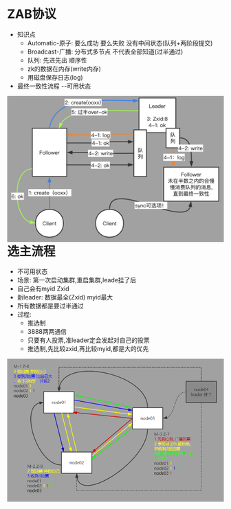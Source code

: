 # ZAB协议

- 知识点
  - Automatic-原子: 要么成功 要么失败 没有中间状态(队列+两阶段提交)
  - Broadcast-广播: 分布式多节点 不代表全部知道(过半通过)
  - 队列: 先进先出 顺序性
  - zk的数据在内存(write内存)
  - 用磁盘保存日志(log)
- 最终一致性流程 --可用状态

<img src="zookeeper\ZAB.png" align="left">

# 选主流程

- 不可用状态
- 场景: 第一次启动集群,重启集群,leade挂了后
- 自己会有myid Zxid
- 新leader: 数据最全(Zxid) myid最大
- 所有数据都是要过半通过
- 过程:
  - 推选制
  - 3888两两通信
  - 只要有人投票,准leader定会发起对自己的投票
  - 推选制,先比较zxid,再比较myid,都是大的优先

<img src="zookeeper\chooseleader.png" align="left">

